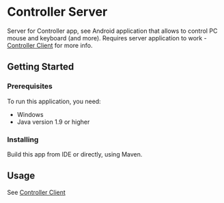 # Controller Server

Server for Controller app, see Android application that allows to control PC mouse and keyboard (and more). Requires server application to work - [Controller Client](https://github.com/lulewiczg/ControllerClient) for more info.

## Getting Started

### Prerequisites

To run this application, you need:
* Windows
* Java version 1.9 or higher

### Installing
Build this app from IDE or directly, using Maven.

## Usage
See [Controller Client](https://github.com/lulewiczg/ControllerClient)


